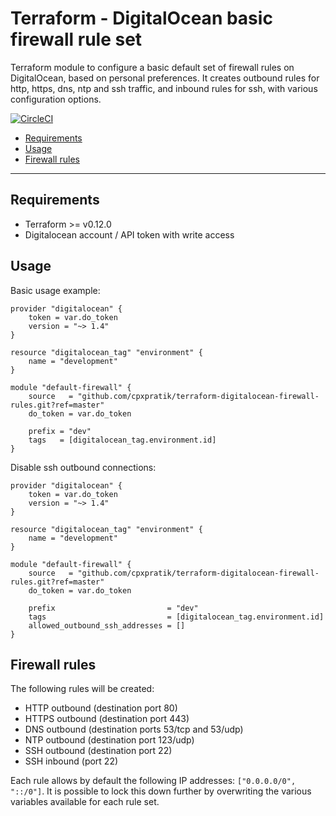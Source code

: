 # Terraform - DigitalOcean basic firewall rule set

Terraform module to configure a basic default set of firewall rules on DigitalOcean, based on personal preferences. It creates outbound rules for http, https, dns, ntp and ssh traffic, and inbound rules for ssh, with various configuration options.

[![CircleCI](https://circleci.com/gh/cpxPratik/terraform-digitalocean-firewall-rules/tree/master.svg?style=svg)](https://circleci.com/gh/cpxPratik/terraform-digitalocean-firewall-rules/tree/master)

- [Requirements](#requirements)
- [Usage](#usage)
- [Firewall rules](#firewall-rules)

---

## Requirements

- Terraform >= v0.12.0
- Digitalocean account / API token with write access

## Usage

Basic usage example:

```hcl
provider "digitalocean" {
    token = var.do_token
    version = "~> 1.4"
}

resource "digitalocean_tag" "environment" {
    name = "development"
}

module "default-firewall" {
    source   = "github.com/cpxpratik/terraform-digitalocean-firewall-rules.git?ref=master"
    do_token = var.do_token

    prefix = "dev"
    tags   = [digitalocean_tag.environment.id]
}
```

Disable ssh outbound connections:

```hcl
provider "digitalocean" {
    token = var.do_token
    version = "~> 1.4"
}

resource "digitalocean_tag" "environment" {
    name = "development"
}

module "default-firewall" {
    source   = "github.com/cpxpratik/terraform-digitalocean-firewall-rules.git?ref=master"
    do_token = var.do_token

    prefix                         = "dev"
    tags                           = [digitalocean_tag.environment.id]
    allowed_outbound_ssh_addresses = []
}
```


## Firewall rules

The following rules will be created:

- HTTP outbound (destination port 80)
- HTTPS outbound (destination port 443)
- DNS outbound (destination ports 53/tcp and 53/udp)
- NTP outbound (destination port 123/udp)
- SSH outbound (destination port 22)
- SSH inbound (port 22)

Each rule allows by default the following IP addresses: `["0.0.0.0/0", "::/0"]`. It is possible to lock this down further by overwriting the various variables available for each rule set.

